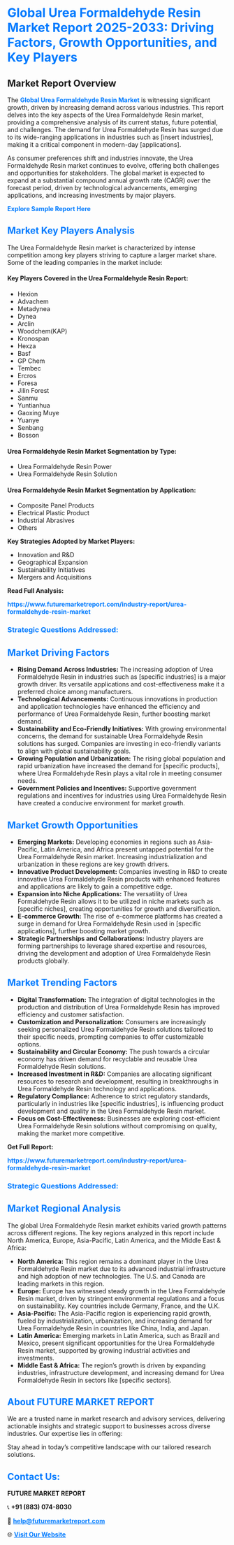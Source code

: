 <h1 style="color: #007BFF;">Global Urea Formaldehyde Resin Market Report 2025-2033: Driving Factors, Growth Opportunities, and Key Players</h1>

<section id="overview">
<h2>Market Report Overview</h2>
<p>The <a href="https://www.futuremarketreport.com/industry-report/urea-formaldehyde-resin-market" style="color: #007BFF; text-decoration: none;"><strong>Global Urea Formaldehyde Resin Market</strong></a> is witnessing significant growth, driven by increasing demand across various industries. This report delves into the key aspects of the Urea Formaldehyde Resin market, providing a comprehensive analysis of its current status, future potential, and challenges. The demand for Urea Formaldehyde Resin has surged due to its wide-ranging applications in industries such as [insert industries], making it a critical component in modern-day [applications].</p>
<p>As consumer preferences shift and industries innovate, the Urea Formaldehyde Resin market continues to evolve, offering both challenges and opportunities for stakeholders. The global market is expected to expand at a substantial compound annual growth rate (CAGR) over the forecast period, driven by technological advancements, emerging applications, and increasing investments by major players.</p>
</section>

<section id="overview">
<p><a href="https://www.futuremarketreport.com/request-sample/reportId=105848" style="color: #007BFF; text-decoration: none;"><strong>Explore Sample Report Here</strong></a></p>
</section>

<section id="key-players">
<h2 style="color: #007BFF;">Market Key Players Analysis</h2>
<p>The Urea Formaldehyde Resin market is characterized by intense competition among key players striving to capture a larger market share. Some of the leading companies in the market include:</p>
<h4>Key Players Covered in the Urea Formaldehyde Resin Report:</h4>
<ul><li>Hexion</li><li>Advachem</li><li>Metadynea</li><li>Dynea</li><li>Arclin</li><li>Woodchem(KAP)</li><li>Kronospan</li><li>Hexza</li><li>Basf</li><li>GP Chem</li><li>Tembec</li><li>Ercros</li><li>Foresa</li><li>Jilin Forest</li><li>Sanmu</li><li>Yuntianhua</li><li>Gaoxing Muye</li><li>Yuanye</li><li>Senbang</li><li>Bosson</li></ul>
<h4>Urea Formaldehyde Resin Market Segmentation by Type:</h4>
<ul><li>Urea Formaldehyde Resin Power</li><li>Urea Formaldehyde Resin Solution</li></ul>

<h4>Urea Formaldehyde Resin Market Segmentation by Application:</h4>
<ul><li>Composite Panel Products</li><li>Electrical Plastic Product</li><li>Industrial Abrasives</li><li>Others</li></ul>
<p><strong>Key Strategies Adopted by Market Players:</strong></p>
<ul>
<li>Innovation and R&D</li>
<li>Geographical Expansion</li>
<li>Sustainability Initiatives</li>
<li>Mergers and Acquisitions</li>
</ul>
</section>

<section>
<p><strong>Read Full Analysis: </strong></p><a href="https://www.futuremarketreport.com/industry-report/urea-formaldehyde-resin-market" style="color: #007BFF; text-decoration: none;"><strong>https://www.futuremarketreport.com/industry-report/urea-formaldehyde-resin-market</strong></a>
<h3 style="color: #007BFF;">Strategic Questions Addressed:</h3>
</section>

<section id="driving-factors">
<h2 style="color: #007BFF;">Market Driving Factors</h2>
<ul>
<li><strong>Rising Demand Across Industries:</strong> The increasing adoption of Urea Formaldehyde Resin in industries such as [specific industries] is a major growth driver. Its versatile applications and cost-effectiveness make it a preferred choice among manufacturers.</li>
<li><strong>Technological Advancements:</strong> Continuous innovations in production and application technologies have enhanced the efficiency and performance of Urea Formaldehyde Resin, further boosting market demand.</li>
<li><strong>Sustainability and Eco-Friendly Initiatives:</strong> With growing environmental concerns, the demand for sustainable Urea Formaldehyde Resin solutions has surged. Companies are investing in eco-friendly variants to align with global sustainability goals.</li>
<li><strong>Growing Population and Urbanization:</strong> The rising global population and rapid urbanization have increased the demand for [specific products], where Urea Formaldehyde Resin plays a vital role in meeting consumer needs.</li>
<li><strong>Government Policies and Incentives:</strong> Supportive government regulations and incentives for industries using Urea Formaldehyde Resin have created a conducive environment for market growth.</li>
</ul>
</section>

<section id="growth-opportunities">
<h2 style="color: #007BFF;">Market Growth Opportunities</h2>
<ul>
<li><strong>Emerging Markets:</strong> Developing economies in regions such as Asia-Pacific, Latin America, and Africa present untapped potential for the Urea Formaldehyde Resin market. Increasing industrialization and urbanization in these regions are key growth drivers.</li>
<li><strong>Innovative Product Development:</strong> Companies investing in R&D to create innovative Urea Formaldehyde Resin products with enhanced features and applications are likely to gain a competitive edge.</li>
<li><strong>Expansion into Niche Applications:</strong> The versatility of Urea Formaldehyde Resin allows it to be utilized in niche markets such as [specific niches], creating opportunities for growth and diversification.</li>
<li><strong>E-commerce Growth:</strong> The rise of e-commerce platforms has created a surge in demand for Urea Formaldehyde Resin used in [specific applications], further boosting market growth.</li>
<li><strong>Strategic Partnerships and Collaborations:</strong> Industry players are forming partnerships to leverage shared expertise and resources, driving the development and adoption of Urea Formaldehyde Resin products globally.</li>
</ul>
</section>

<section id="trending-factors">
<h2 style="color: #007BFF;">Market Trending Factors</h2>
<ul>
<li><strong>Digital Transformation:</strong> The integration of digital technologies in the production and distribution of Urea Formaldehyde Resin has improved efficiency and customer satisfaction.</li>
<li><strong>Customization and Personalization:</strong> Consumers are increasingly seeking personalized Urea Formaldehyde Resin solutions tailored to their specific needs, prompting companies to offer customizable options.</li>
<li><strong>Sustainability and Circular Economy:</strong> The push towards a circular economy has driven demand for recyclable and reusable Urea Formaldehyde Resin solutions.</li>
<li><strong>Increased Investment in R&D:</strong> Companies are allocating significant resources to research and development, resulting in breakthroughs in Urea Formaldehyde Resin technology and applications.</li>
<li><strong>Regulatory Compliance:</strong> Adherence to strict regulatory standards, particularly in industries like [specific industries], is influencing product development and quality in the Urea Formaldehyde Resin market.</li>
<li><strong>Focus on Cost-Effectiveness:</strong> Businesses are exploring cost-efficient Urea Formaldehyde Resin solutions without compromising on quality, making the market more competitive.</li>
</ul>
</section>

<section>
<p><strong>Get Full Report: </strong></p><a href="https://www.futuremarketreport.com/industry-report/urea-formaldehyde-resin-market" style="color: #007BFF; text-decoration: none;"><strong>https://www.futuremarketreport.com/industry-report/urea-formaldehyde-resin-market</strong></a>
<h3 style="color: #007BFF;">Strategic Questions Addressed:</h3>
</section>


<section id="regional-analysis">
<h2 style="color: #007BFF;">Market Regional Analysis</h2>
<p>The global Urea Formaldehyde Resin market exhibits varied growth patterns across different regions. The key regions analyzed in this report include North America, Europe, Asia-Pacific, Latin America, and the Middle East & Africa:</p>
<ul>
<li><strong>North America:</strong> This region remains a dominant player in the Urea Formaldehyde Resin market due to its advanced industrial infrastructure and high adoption of new technologies. The U.S. and Canada are leading markets in this region.</li>
<li><strong>Europe:</strong> Europe has witnessed steady growth in the Urea Formaldehyde Resin market, driven by stringent environmental regulations and a focus on sustainability. Key countries include Germany, France, and the U.K.</li>
<li><strong>Asia-Pacific:</strong> The Asia-Pacific region is experiencing rapid growth, fueled by industrialization, urbanization, and increasing demand for Urea Formaldehyde Resin in countries like China, India, and Japan.</li>
<li><strong>Latin America:</strong> Emerging markets in Latin America, such as Brazil and Mexico, present significant opportunities for the Urea Formaldehyde Resin market, supported by growing industrial activities and investments.</li>
<li><strong>Middle East & Africa:</strong> The region’s growth is driven by expanding industries, infrastructure development, and increasing demand for Urea Formaldehyde Resin in sectors like [specific sectors].</li>
</ul>
</section>

<footer>
<h2 style="color: #007BFF;">About FUTURE MARKET REPORT</h2>
<p>We are a trusted name in market research and advisory services, delivering actionable insights and strategic support to businesses across diverse industries. Our expertise lies in offering:</p>

<p>Stay ahead in today’s competitive landscape with our tailored research solutions.</p>

<h2 style="color: #007BFF;">Contact Us:</h2>
<p><strong>FUTURE MARKET REPORT</strong></p>
<p>📞 <strong>+91 (883) 074-8030</strong></p>
<p>📧 <strong><a href="mailto:help@futuremarketreport.com" style="color: #007BFF;">help@futuremarketreport.com</a></strong></p>
<p>🌐 <strong><a href="https://www.futuremarketreport.com/" style="color: #007BFF;">Visit Our Website</a></strong></p>
</footer>